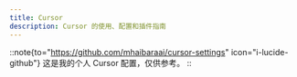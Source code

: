 ```yaml
---
title: Cursor
description: Cursor 的使用、配置和插件指南
---
```


::note{to="https://github.com/mhaibaraai/cursor-settings" icon="i-lucide-github"}
这是我的个人 Cursor 配置，仅供参考。
::
